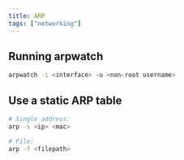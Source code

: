 ```yaml
---
title: ARP
tags: ["networking"]
---
```


## Running arpwatch

```bash
arpwatch -i <interface> -u <non-root username>
```

## Use a static ARP table

```bash
# Single address:
arp -s <ip> <mac>

# File:
arp -f <filepath>
```
